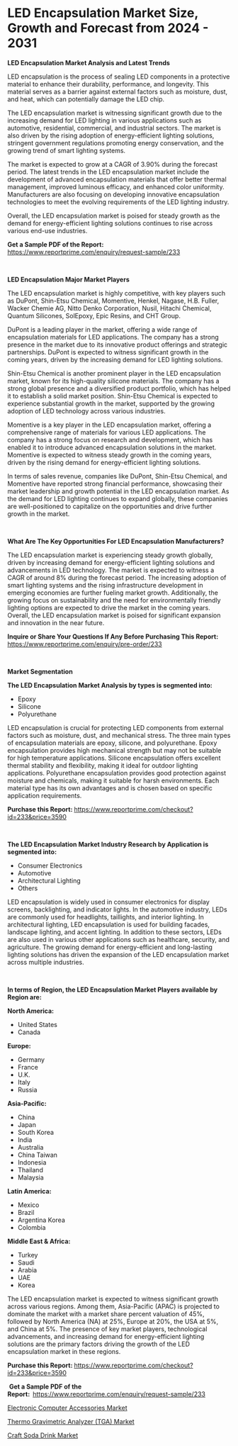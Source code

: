 <p><h1>LED Encapsulation Market Size, Growth and Forecast from 2024 - 2031</h1></p><p><strong>LED Encapsulation Market Analysis and Latest Trends</strong></p>
<p><p>LED encapsulation is the process of sealing LED components in a protective material to enhance their durability, performance, and longevity. This material serves as a barrier against external factors such as moisture, dust, and heat, which can potentially damage the LED chip.</p><p>The LED encapsulation market is witnessing significant growth due to the increasing demand for LED lighting in various applications such as automotive, residential, commercial, and industrial sectors. The market is also driven by the rising adoption of energy-efficient lighting solutions, stringent government regulations promoting energy conservation, and the growing trend of smart lighting systems.</p><p>The market is expected to grow at a CAGR of 3.90% during the forecast period. The latest trends in the LED encapsulation market include the development of advanced encapsulation materials that offer better thermal management, improved luminous efficacy, and enhanced color uniformity. Manufacturers are also focusing on developing innovative encapsulation technologies to meet the evolving requirements of the LED lighting industry.</p><p>Overall, the LED encapsulation market is poised for steady growth as the demand for energy-efficient lighting solutions continues to rise across various end-use industries.</p></p>
<p><strong>Get a Sample PDF of the Report:&nbsp;</strong> <a href="https://www.reportprime.com/enquiry/request-sample/233">https://www.reportprime.com/enquiry/request-sample/233</a></p>
<p>&nbsp;</p>
<p><strong>LED Encapsulation Major Market Players</strong></p>
<p><p>The LED encapsulation market is highly competitive, with key players such as DuPont, Shin-Etsu Chemical, Momentive, Henkel, Nagase, H.B. Fuller, Wacker Chemie AG, Nitto Denko Corporation, Nusil, Hitachi Chemical, Quantum Silicones, SolEpoxy, Epic Resins, and CHT Group.</p><p>DuPont is a leading player in the market, offering a wide range of encapsulation materials for LED applications. The company has a strong presence in the market due to its innovative product offerings and strategic partnerships. DuPont is expected to witness significant growth in the coming years, driven by the increasing demand for LED lighting solutions.</p><p>Shin-Etsu Chemical is another prominent player in the LED encapsulation market, known for its high-quality silicone materials. The company has a strong global presence and a diversified product portfolio, which has helped it to establish a solid market position. Shin-Etsu Chemical is expected to experience substantial growth in the market, supported by the growing adoption of LED technology across various industries.</p><p>Momentive is a key player in the LED encapsulation market, offering a comprehensive range of materials for various LED applications. The company has a strong focus on research and development, which has enabled it to introduce advanced encapsulation solutions in the market. Momentive is expected to witness steady growth in the coming years, driven by the rising demand for energy-efficient lighting solutions.</p><p>In terms of sales revenue, companies like DuPont, Shin-Etsu Chemical, and Momentive have reported strong financial performance, showcasing their market leadership and growth potential in the LED encapsulation market. As the demand for LED lighting continues to expand globally, these companies are well-positioned to capitalize on the opportunities and drive further growth in the market.</p></p>
<p>&nbsp;</p>
<p><strong>What Are The Key Opportunities For LED Encapsulation Manufacturers?</strong></p>
<p><p>The LED encapsulation market is experiencing steady growth globally, driven by increasing demand for energy-efficient lighting solutions and advancements in LED technology. The market is expected to witness a CAGR of around 8% during the forecast period. The increasing adoption of smart lighting systems and the rising infrastructure development in emerging economies are further fueling market growth. Additionally, the growing focus on sustainability and the need for environmentally friendly lighting options are expected to drive the market in the coming years. Overall, the LED encapsulation market is poised for significant expansion and innovation in the near future.</p></p>
<p><strong>Inquire or Share Your Questions If Any Before Purchasing This Report:</strong> <a href="https://www.reportprime.com/enquiry/pre-order/233">https://www.reportprime.com/enquiry/pre-order/233</a></p>
<p>&nbsp;</p>
<p><strong>Market Segmentation</strong></p>
<p><strong>The LED Encapsulation Market Analysis by types is segmented into:</strong></p>
<p><ul><li>Epoxy</li><li>Silicone</li><li>Polyurethane</li></ul></p>
<p><p>LED encapsulation is crucial for protecting LED components from external factors such as moisture, dust, and mechanical stress. The three main types of encapsulation materials are epoxy, silicone, and polyurethane. Epoxy encapsulation provides high mechanical strength but may not be suitable for high temperature applications. Silicone encapsulation offers excellent thermal stability and flexibility, making it ideal for outdoor lighting applications. Polyurethane encapsulation provides good protection against moisture and chemicals, making it suitable for harsh environments. Each material type has its own advantages and is chosen based on specific application requirements.</p></p>
<p><strong>Purchase this Report:&nbsp;</strong><a href="https://www.reportprime.com/checkout?id=233&price=3590">https://www.reportprime.com/checkout?id=233&price=3590</a></p>
<p>&nbsp;</p>
<p><strong>The LED Encapsulation Market Industry Research by Application is segmented into:</strong></p>
<p><ul><li>Consumer Electronics</li><li>Automotive</li><li>Architectural Lighting</li><li>Others</li></ul></p>
<p><p>LED encapsulation is widely used in consumer electronics for display screens, backlighting, and indicator lights. In the automotive industry, LEDs are commonly used for headlights, taillights, and interior lighting. In architectural lighting, LED encapsulation is used for building facades, landscape lighting, and accent lighting. In addition to these sectors, LEDs are also used in various other applications such as healthcare, security, and agriculture. The growing demand for energy-efficient and long-lasting lighting solutions has driven the expansion of the LED encapsulation market across multiple industries.</p></p>
<p>&nbsp;</p>
<p><strong>In terms of Region, the LED Encapsulation Market Players available by Region are:</strong></p>
<p>
    <p> <strong> North America: </strong>
        <ul>
            <li>United States</li>
            <li>Canada</li>
        </ul>
        </p> 
    <p> <strong> Europe: </strong>
        <ul>
            <li>Germany</li>
            <li>France</li>
            <li>U.K.</li>
            <li>Italy</li>
            <li>Russia</li>
        </ul>
        </p> 
    <p> <strong> Asia-Pacific: </strong>
        <ul>
            <li>China</li>
            <li>Japan</li>
            <li>South Korea</li>
            <li>India</li>
            <li>Australia</li>
            <li>China Taiwan</li>
            <li>Indonesia</li>
            <li>Thailand</li>
            <li>Malaysia</li>
        </ul>
        </p> 
    <p> <strong> Latin America: </strong>
        <ul>
            <li>Mexico</li>
            <li>Brazil</li>
            <li>Argentina Korea</li>
            <li>Colombia</li>
        </ul>
        </p> 
    <p> <strong> Middle East & Africa: </strong>
        <ul>
            <li>Turkey</li>
            <li>Saudi</li>
            <li>Arabia</li>
            <li>UAE</li>
            <li>Korea</li>
        </ul>
    </p>
    </p>
<p><p>The LED encapsulation market is expected to witness significant growth across various regions. Among them, Asia-Pacific (APAC) is projected to dominate the market with a market share percent valuation of 45%, followed by North America (NA) at 25%, Europe at 20%, the USA at 5%, and China at 5%. The presence of key market players, technological advancements, and increasing demand for energy-efficient lighting solutions are the primary factors driving the growth of the LED encapsulation market in these regions.</p></p>
<p><strong>Purchase this Report: </strong><a href="https://www.reportprime.com/checkout?id=233&price=3590">https://www.reportprime.com/checkout?id=233&price=3590</a></p>
<p>&nbsp;<strong>Get a Sample PDF of the Report:&nbsp;&nbsp;</strong><a href="https://www.reportprime.com/enquiry/request-sample/233">https://www.reportprime.com/enquiry/request-sample/233</a></p>
<p><strong></strong></p>
<p><p><a href="https://view.publitas.com/reportprime-1/electronic-computer-accessories-market-size-growth-outlook-from-2023-to-2030-projecting-at-markets-trends-analysis-by-application-regional-outlook-and-revenue/">Electronic Computer Accessories Market</a></p><p><a href="https://view.publitas.com/reportprime-1/thermo-gravimetric-analyzer-tga-market-size-share-trends-analysis-report-by-application-regional-outlook-competitive-strategies-and-segment-forecasts-2023-2030/">Thermo Gravimetric Analyzer (TGA) Market</a></p><p><a href="https://view.publitas.com/reportprime-1/craft-soda-drink-market-research-report-reveals-the-latest-trends-and-opportunities-of-this-market-for-period-from-2023-2030/">Craft Soda Drink Market</a></p></p>